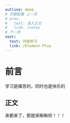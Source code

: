 ```yaml
---
outline: deep
# 页脚配置 上一页
# prev:
#   text: 进入正文
#   link: /notes
# 下一页
next:
  text: 开始学习
  link: /Element-Plus
---
```


# 前言

学习是痛苦的，同时也是快乐的

## 正文

来都来了，那就来瞅瞅呗！！！
